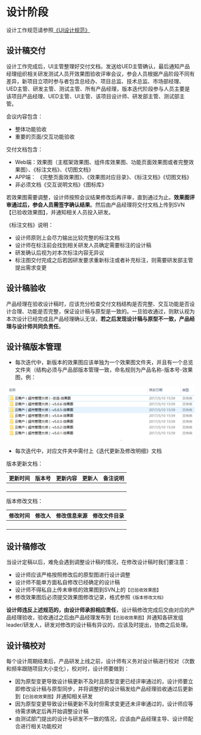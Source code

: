 # 设计阶段
设计工作规范请参照[《UI设计规范》](/standard/ui/README.md)

## 设计稿交付
设计工作完成后，UI主管整理好交付文档，发送给UED主管确认，最后通知产品经理组织相关研发测试人员开效果图验收评审会议，参会人员根据产品阶段不同有差异，新项目立项时参与者包含总经办、项目总监、技术总监、市场部经理、UED主管、研发主管、测试主管、所有产品经理，版本迭代阶段参与人员主要是该项目产品经理、UED主管、UI主管、该项目设计师、研发部主管、测试部主管。

会议内容包含：
- 整体功能验收
- 重要的页面/交互功能验收

交付文档包含：
- Web端：效果图（主框架效果图、组件库效果图、功能页面效果图或者完整效果图）、《标注文档》、《切图文档》
- APP端： 《完整页面效果图》、《效果图对应目录》、《标注文档》《切图文档》
- 非必须文档《交互说明文档》《图标库》

若效果图需要调整，设计师按照会议结果修改后再评审，直到通过为止。**效果图评审通过后，参会人员需签字确认结果**。然后由产品经理将交付文档上传到SVN【已验收效果图】，并通知相关人员投入研发。

《标注文档》说明：
- 设计师原则上会尽力输出比较完整的标注文档
- 设计师在标注前会找到相关研发人员确定需要标注的设计稿
- 研发确认后视为对本次标注内容无异议
- 标注图交付完成之后若因研发要求重新标注或者补充标注，则需要研发部主管提出需求变更

## 设计稿验收
产品经理在验收设计稿时，应该充分检查交付文档结构是否完整、交互功能是否设计合理、功能是否完整，保证设计稿与原型是一致的。一旦验收通过，则默认视为本次设计已经完成且产品经理确认无误，**若之后发现设计稿与原型不一致，产品经理与设计师共同负责任**。


## 设计稿版本管理
- 每次迭代中，新版本的效果图应该单独为一个效果图文件夹，并且有一个总览文件夹（结构必须与产品部版本管理一致，命名规则为产品名称-版本号-效果图，例：

![Image text](https://raw.githubusercontent.com/Andyczc/ued-norms-images/master/versions.png)

- 每次迭代中，对应文件夹中需付上《迭代更新及修改明细》文档

版本更新文档：

| 更新时间      |    版本号 |    更新内容 |    更新人 |    备注说明 |
| :--------: | :--------:| :--------:| :--------:| :--------:|
|   &nbsp;   |  &nbsp; | &nbsp; | &nbsp; | &nbsp; |

版本修改文档：

| 修改时间      |    修改人 |    修改信息来源 |    修改文件目录 |
| :--------: | :--------:| :--------:| :--------:|
|   &nbsp;   |  &nbsp; | &nbsp; | &nbsp; |


## 设计稿修改
当设计定稿以后，难免会遇到调整设计稿的情况，在修改设计稿时我们要注意：
- 设计师应该严格按照修改后的原型图进行设计调整
- 设计师不能单方面私自修改已经确定的设计稿
- 设计师不得私自上传未审核的效果图到SVN上的`【已验收效果图】`
- 修改效果图后必须提交效果图修改记录，格式参照`《版本修改文档》`

**设计师违反上述规范的，由设计师承担相应责任**，设计稿修改完成后交由对应的产品经理验收，验收通过之后由产品经理发布到`【已验收效果图】`并通知各研发组leader/研发人，研发对修改的设计稿有异议的，应该及时提出，协商之后处理。

## 设计稿校对
每个设计周期结束后，产品研发上线之前，设计师有义务对设计稿进行校对（次数和频率跟随项目大小变化），校对时，设计师要做到：
- 因为原型变更导致设计稿更新不及时且原型变更已经评审通过的，设计师要立即修改设计稿与原型同步，并将调整好的设计稿发给产品经理验收通过后更新到`【已验收效果图】`并通知相关研发
- 因为原型变更导致设计稿更新不及时但需求变更还未评审通过的，设计师应等待需求确定后再开始调整设计稿
- 由测试部门提出的设计与研发不一致的情况，应该由产品经理主导、设计师配合进行相关功能校对